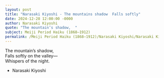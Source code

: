 ```yaml
---
layout: post
title: "Narasaki Kiyoshi - The mountains shadow  Falls softly"
date: 2024-12-28 12:00:00 -0000
author: Narasaki Kiyoshi
quote: "The mountain’s shadow,  "
subject: Meiji Period Haiku (1868–1912)
permalink: /Meiji Period Haiku (1868–1912)/Narasaki Kiyoshi/Narasaki Kiyoshi - The mountains shadow  Falls softly
---
```


The mountain’s shadow,  
Falls softly on the valley—  
Whispers of the night.

- Narasaki Kiyoshi
